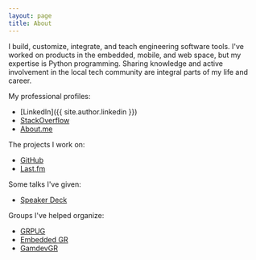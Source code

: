 ```yaml
---
layout: page
title: About
---
```


I build, customize, integrate, and teach engineering software tools. I've worked on products in the embedded, mobile, and web space, but my expertise is Python programming. Sharing knowledge and active involvement in the local tech community are integral parts of my life and career.

My professional profiles:

* [LinkedIn]({{ site.author.linkedin }})
* [StackOverflow](http://careers.stackoverflow.com/jacebrowning)
* [About.me](https://about.me/jacebrowning)

The projects I work on:

* [GitHub](https://github.com/jacebrowning)
* [Last.fm](http://www.last.fm/music/Jace+Browning/+albums)

Some talks I've given:

* [Speaker Deck](https://speakerdeck.com/jacebrowning)

Groups I've helped organize:

* [GRPUG](http://www.meetup.com/grpython/)
* [Embedded GR](http://www.meetup.com/embedded-gr/)
* [GamdevGR](http://www.meetup.com/GamedevGR/)
